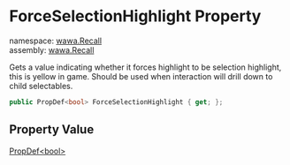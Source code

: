 # ForceSelectionHighlight Property

namespace: [wawa\.Recall](../../wawa.Recall.md)<br />
assembly: [wawa\.Recall](../../../wawa.Recall.md)

Gets a value indicating whether it forces highlight to be selection highlight,
this is yellow in game\. Should be used when interaction will drill down to child selectables\.

```csharp
public PropDef<bool> ForceSelectionHighlight { get; };
```

## Property Value

[PropDef\<bool\>](../../../wawa.Recall/wawa.Recall/PropDef\`1.md)

